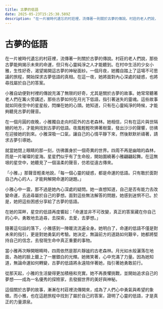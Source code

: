```yaml
---
title: 古夢的低語
date: 2025-05-23T15:25:38.589Z
description: "在一片被時代遺忘的村莊裡，流傳著一則關於古夢的傳說。村莊的老人們說，那些古夢能夠揭示未來的命運，但只有心靈純淨之人才能聽到。在村中生活的少女小雅，生性好奇，渴望揭開這古夢的神秘面紗。一個月夜，她獨自踏上了這場不可思議的旅程，開始探求古夢低語的真相。在這一夜，她將面對內心深處的疑惑，也將尋找屬於自己的答案。"
---
```


# 古夢的低語

在一片被時代遺忘的村莊裡，流傳著一則關於古夢的傳說。村莊的老人們說，那些古夢能夠揭示未來的命運，但只有心靈純淨之人才能聽到。在村中生活的少女小雅，生性好奇，渴望揭開這古夢的神秘面紗。一個月夜，她獨自踏上了這場不可思議的旅程，開始探求古夢低語的真相。在這一夜，她將面對內心深處的疑惑，也將尋找屬於自己的答案。

小雅自幼便對村裡的傳說充滿了無限的好奇，尤其是關於古夢的故事。她常常聽著老人們在篝火旁講述，那些古夢如何在月光下低語，指引著迷失的靈魂。這些故事就如同夜空中的星星般，閃爍在她的心頭。她知道，只有在心靈純淨的時候，才能夠聽見古夢的聲音。

在一個月圓的夜晚，小雅獨自走向村莊外的古老森林。她相信，只有在這片與世隔絕的地方，才能夠找到古夢的低語。夜風輕輕吹拂著樹葉，發出沙沙的聲響，彷彿在迎接她的到來。小雅深吸一口氣，讓自己的心情平靜下來，然後默默祈禱著，請求古夢引導她。

就當她閉上眼睛的那一刻，彷彿置身於一個奇異的世界。四周不再是幽暗的森林，而是一片璀璨的星海。星星們似乎有了生命般，開始圍繞著小雅翩翩起舞。在這無垠的星空中，她聽見了一個溫柔的聲音，仿若從遠古傳來。

「小雅，」那聲音輕柔地說，「每一個心靈的疑惑，都是命運的低語。只有敢於面對自己內心的人，才能夠解開命運的謎題。」

小雅心中一震，那不過是她內心深處的疑問。她一直想知道，自己是否有能力去改變命運，去追尋屬於自己的夢想。面對這些無法解答的問題，她感到迷惘不已。於是，她把這些困惑分享給了古夢的低語。

在她的耳畔，星空的低語再度響起：「命運並非不可改變，真正的答案藏在你自己的心中。勇敢地去追尋，去探索，去愛，去夢想。」

隨著這句話的落下，小雅感到一陣暖流流遍全身。她明白了，命運的低語不僅是對未來的指引，更是對她勇氣的考驗。她決定，無論前方的道路如何艱辛，她都將堅持自己的信念，去發現生命中真正重要的事物。

當小雅再次睜開眼睛時，四周依然是那片靜謐的古老森林。月光如水般灑落在地面，為她的臉上鍍上了一層銀白的光輝。她微笑著，心中充滿了力量。因為她知道，無論命運如何轉變，古夢的低語將永遠陪伴著她，指引著她勇敢前行。

從那天起，小雅的生活變得更加積極和充實。她不再畏懼挑戰，並開始追求自己的夢想——成為一名優秀的探險家，去發掘世界的美好與神秘。

這個關於古夢的故事，漸漸在村莊裡流傳開來，成為了人們心中勇氣與希望的象徵。而小雅，也在這趟旅程中找到了屬於自己的答案，證明了心靈的低語，才是真正的力量源泉。
